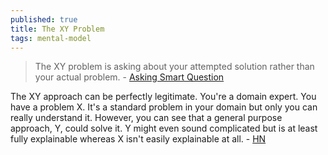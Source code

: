 ```yaml
---
published: true
title: The XY Problem
tags: mental-model
---
```

> The XY problem is asking about your attempted solution rather than your actual problem. - [Asking Smart Question](https://xyproblem.info/)

The XY approach can be perfectly legitimate. You're a domain expert. You have a problem X. It's a standard problem in your domain but only you can really understand it. However, you can see that a general purpose approach, Y, could solve it. Y might even sound complicated but is at least fully explainable whereas X isn't easily explainable at all. - [HN](https://news.ycombinator.com/item?id=27080008)
